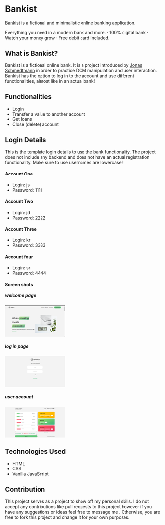 # Bankist

<a href="https://bankist-v2-web-app.vercel.app/">Bankist</a> is a fictional and minimalistic online banking application.

Everything you need in a modern bank and more.
· 100% digital bank
· Watch your money grow
· Free debit card included.

## What is Bankist?

Bankist is a fictional online bank. It is a project introduced by <a href="https://github.com/jonasschmedtmann">Jonas Schmedtmann</a> in order to practice DOM manipulation and user interaction. Bankist has the option to log in to the account and use different functionalities, almost like in an actual bank!

## Functionalities

- Login
- Transfer a value to another account
- Get loans
- Close (delete) account

## Login Details

This is the template login details to use the bank functionality. The project does not include any backend and does not have an actual registration functionality. Make sure to use usernames are lowercase!

#### Account One

- Login: js
- Password: 1111

#### Account Two

- Login: jd
- Password: 2222

#### Account Three

- Login: kr
- Password: 3333

#### Account four

- Login: sr
- Password: 4444

#### Screen shots

##### welcome page

<img src= "screenshots/welcome-page.png" alt ="welcome page" height = '100'/>

##### log in page

<img src= "screenshots/login-page.png" alt ="log in page" height = '100'/>

##### user account

<img src = "screenshots/user-account.png" alt= 'user account' height = '100' />

## Technologies Used

- HTML
- CSS
- Vanilla JavaScript

## Contribution

This project serves as a project to show off my personal skills. I do not accept any contributions like pull requests to this project however if you have any suggestions or ideas feel free to message me . Otherwise, you are free to fork this project and change it for your own purposes.
